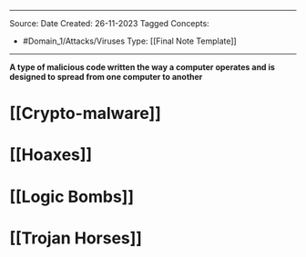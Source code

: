 - - -
Source:
Date Created:  26-11-2023
Tagged Concepts:
- #Domain_1/Attacks/Viruses 
Type: [[Final Note Template]]
- - - 

**A type of malicious code written the way a computer operates and is designed to spread from one computer to another**
# [[Crypto-malware]]
# [[Hoaxes]]
# [[Logic Bombs]]
# [[Trojan Horses]]